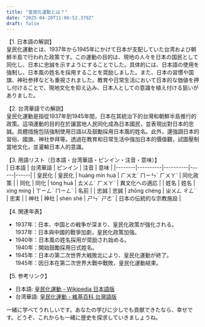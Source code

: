```yaml
---
title: "皇民化運動とは？"
date: "2025-04-20T11:06:52.379Z"
draft: false
---
```


【1. 日本語の解説】  
皇民化運動とは、1937年から1945年にかけて日本が支配していた台湾および朝鮮半島で行われた政策です。この運動の目的は、現地の人々を日本の国民として同化し、日本に忠誠を示すようにすることでした。具体的には、日本語の使用を強制し、日本風の姓名を採用することを奨励しました。また、日本の習慣や国旗、神社参拝なども重視されました。教育や日常生活において日本的な価値を押し付けることで、現地文化を抑え込み、日本人としての意識を植え付ける狙いがありました。

【2. 台湾華語での解説】  
皇民化運動是指從1937年到1945年間，日本在其統治下的台灣和朝鮮半島推行的政策。這項運動的目的在於讓當地人民同化成為日本國民，並表現出對日本的忠誠。具體措施包括強制使用日語以及鼓勵採用日本風的姓名。此外，還強調日本的習俗、國旗、神社參拜等。透過在教育和日常生活中強加日本的價值觀，試圖壓制當地文化，並灌輸日本人的意識。

【3. 用語リスト（日本語・台湾華語・ピンイン・注音・意味）】  
| 日本語 | 台湾華語 | ピンイン | 注音 | 意味 |
|--------|----------|----------|------|------|
| 皇民化 | 皇民化   | huáng mín huà | ㄏㄨㄤˊ ㄇㄧㄣˊ ㄏㄨㄚˋ | 同化政策 |
| 同化   | 同化     | tóng huà   | ㄊㄨㄥˊ ㄏㄨㄚˋ | 異文化への適応 |
| 姓名   | 姓名     | xìng míng | ㄒㄧㄥˋ ㄇㄧㄥˊ | 名前 |
| 忠誠   | 忠誠     | zhōng chéng | ㄓㄨㄥ ㄔㄥˊ | 忠実 |
| 神社   | 神社     | shén shè | ㄕㄣˊ ㄕㄜˋ | 日本の伝統的な宗教施設 |

【4. 関連年表】  
- 1937年：日本、中国との戦争が深まり、皇民化政策が強化される。  
  1937年：日本與中國的戰爭加劇，皇民化政策加強。
- 1940年：日本風の姓名採用が奨励され始める。  
  1940年：開始鼓勵採用日式姓名。
- 1945年：日本の第二次世界大戦敗北により、皇民化運動が終了。  
  1945年：因日本在第二次世界大戰中戰敗，皇民化運動結束。

【5. 参考リンク】  
- 日本語: [皇民化運動 - Wikipedia 日本語版](https://ja.wikipedia.org/wiki/皇民化運動)  
- 台湾華語: [皇民化運動 - 維基百科 台灣語版](https://zh.wikipedia.org/wiki/皇民化運動)

一緒に学べてうれしいです。あなたの学びに少しでも貢献できたなら、幸せです。どうぞ、これからも一緒に歴史を探求していきましょうね。